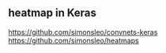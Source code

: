 ## heatmap in Keras
https://github.com/simonsleo/convnets-keras
https://github.com/simonsleo/heatmaps
